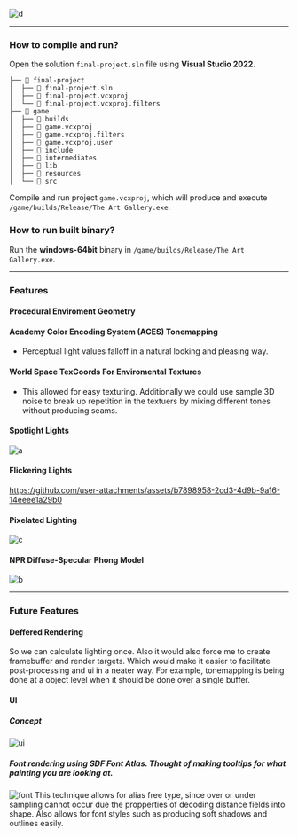 
![d](https://github.com/user-attachments/assets/0017470a-49a8-4ddc-8074-5cdd5477095b)

---

### How to compile and run?
Open the solution `final-project.sln` file using **Visual Studio 2022**.
```
├──  final-project
│  ├──  final-project.sln
│  ├──  final-project.vcxproj
│  └──  final-project.vcxproj.filters
├──  game
│  ├──  builds
│  ├──  game.vcxproj
│  ├──  game.vcxproj.filters
│  ├──  game.vcxproj.user
│  ├──  include
│  ├──  intermediates
│  ├──  lib
│  ├──  resources
│  └──  src
```
Compile and run project `game.vcxproj`, which will produce and execute `/game/builds/Release/The Art Gallery.exe`.

### How to run built binary?
Run the **windows-64bit** binary in `/game/builds/Release/The Art Gallery.exe`.

---
### Features

#### Procedural Enviroment Geometry

#### Academy Color Encoding System (ACES) Tonemapping
- Perceptual light values falloff in a natural looking and pleasing way.

#### World Space TexCoords For Enviromental Textures
- This allowed for easy texturing. Additionally we could use sample 3D noise to break up repetition in the textuers by mixing different tones without producing seams.

#### Spotlight Lights
![a](https://github.com/user-attachments/assets/e4bfa11e-4ffe-4505-a5c3-28477a0a8668)

#### Flickering Lights
https://github.com/user-attachments/assets/b7898958-2cd3-4d9b-9a16-14eeee1a29b0

#### Pixelated Lighting
![c](https://github.com/user-attachments/assets/8648eff2-28ed-4d8b-9f46-383296ed6a74)

#### NPR Diffuse-Specular Phong Model
![b](https://github.com/user-attachments/assets/fd494b52-69d1-4766-8117-cd6c97b6fba1)




---

### Future Features

#### Deffered Rendering
So we can calculate lighting once. Also it would also force me to create framebuffer and render targets. Which would make it easier to facilitate post-processing and ui in a neater way.
For example, tonemapping is being done at a object level when it should be done over a single buffer.

#### UI

##### Concept
![ui](https://github.com/user-attachments/assets/87a4e46c-0f7b-4c34-8da5-3e5f75712e63)

##### Font rendering using SDF Font Atlas. Thought of making tooltips for what painting you are looking at.

![font](https://github.com/user-attachments/assets/30cfe107-ad87-49d8-a129-b54b03296cbc)
This technique allows for  alias free type, since over or under sampling cannot occur due the propperties of decoding distance fields into shape. Also allows for font styles such as producing soft shadows and outlines easily.
